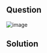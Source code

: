 ## Question

![image](https://github.com/user-attachments/assets/a720edc6-a2cd-4ffe-918c-6d8d7de7e800)

## Solution
